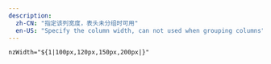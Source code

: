 ```yaml
---
description:
  zh-CN: "指定该列宽度，表头未分组时可用"
  en-US: "Specify the column width, can not used when grouping columns"
---
```


```html
nzWidth="${1|100px,120px,150px,200px|}"
```
